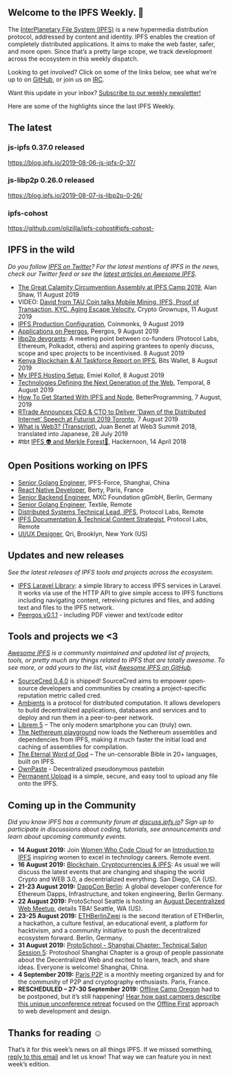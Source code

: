 ## Welcome to the IPFS Weekly. 👋

The [InterPlanetary File System (IPFS)](https://ipfs.io/) is a new hypermedia distribution protocol, addressed by content and identity. IPFS enables the creation of completely distributed applications. It aims to make the web faster, safer, and more open. Since that’s a pretty large scope, we track development across the ecosystem in this weekly dispatch.

Looking to get involved? Click on some of the links below, see what we’re up to on [GitHub](https://github.com/ipfs), or join us on [IRC](https://riot.im/app/#/room/#ipfs:matrix.org).

Want this update in your inbox? [Subscribe to our weekly newsletter!](https://tinyletter.com/ipfsnewsletter)

Here are some of the highlights since the last IPFS Weekly.

## The latest

### js-ipfs 0.37.0 released
https://blog.ipfs.io/2019-08-06-js-ipfs-0-37/

### js-libp2p 0.26.0 released
https://blog.ipfs.io/2019-08-07-js-libp2p-0-26/

### ipfs-cohost 
https://github.com/olizilla/ipfs-cohost#ipfs-cohost-


## IPFS in the wild
*Do you follow [IPFS on Twitter](https://twitter.com/IPFSbot)? For the latest mentions of IPFS in the news, check our Twitter feed or see the [latest articles on Awesome IPFS](https://awesome.ipfs.io/articles/).* 

+ [The Great Calamity Circumvention Assembly at IPFS Camp 2019](https://ipfs.io/blog/2019-08-12-great-calamity-circumvention-assembly-at-ipfs-camp/), Alan Shaw, 11 August 2019
+ VIDEO: [David from TAU Coin talks Mobile Mining, IPFS, Proof of Transaction, KYC, Aging Escape Velocity](https://www.youtube.com/watch?time_continue=4&v=8atG0zW50Uo), Crypto Grownups, 11 August 2019
+ [IPFS Production Configuration](https://medium.com/coinmonks/ipfs-production-configuration-57121f0daab2), Coinmonks, 9 August 2019
+ [Applications on Peergos](https://peergos.org/blog#applications_on_peergos_august_2019_), Peergos, 9 August 2019
+ [libp2p devgrants](https://github.com/libp2p/devgrants): A meeting point between co-funders (Protocol Labs, Ethereum, Polkadot, others) and aspiring grantees to openly discuss, scope and spec projects to be incentivised. 8 August 2019
+ [Kenya Blockchain & AI Taskforce Report on IPFS](https://medium.com/@bitsoko/kenya-blockchain-ai-taskforce-report-on-ipfs-3361eb8c8e41), Bits Wallet, 8 Augsut 2019
+ [My IPFS Hosting Setup](https://coolvibe.org/posts/my-ipfs-hosting-setup-hugo/), Emiel Kollof, 8 August 2019
+ [Technologies Defining the Next Generation of the Web](https://medium.com/temporal-cloud/technologies-defining-the-next-generation-of-the-web-a0d0f053629f), Temporal, 8 August 2019
+ [How To Get Started With IPFS and Node](https://medium.com/better-programming/how-to-get-started-with-ipfs-and-node-fa04baec6b3a), BetterProgramming, 7 August, 2019
+ [RTrade Announces CEO & CTO to Deliver ‘Dawn of the Distributed Internet’ Speech at Futurist 2019 Toronto](https://medium.com/rtrade-technologies/rtrade-announces-ceo-cto-to-deliver-dawn-of-the-distributed-internet-speech-at-futurist-2019-b39fcdc94e11), 7 August 2019
+ [What is Web3? (Transcript)](https://medium.com/@onion797jp/what-is-web3-transcript-7e867e96ddb1), Juan Benet at Web3 Summit 2018, translated into Japanese, 28 July 2019
+ #tbt [IPFS 👽 and Merkle Forest🌳](https://hackernoon.com/ipfs-and-merkle-forest-a6b7f15f3537), Hackernoon, 14 April 2018


## Open Positions working on IPFS

+ [Senior Golang Engineer](https://www.zhipin.com/job_detail/738dc685f000763e1XFy3Ny7EFI~.html?ka=search_list_6), IPFS-Force, Shanghai, China 
+ [React Native Developer](https://berty.tech/jobs/react-native-developer/), Berty, Paris, France
+ [Senior Backend Engineer](https://www.golangprojects.com/golang-go-job-dcr-Senior-Backend-Engineer-Berlin-MXC-Foundation-gGmbH.html), MXC Foundation gGmbH, Berlin, Germany
+ [Senior Golang Engineer](https://www.golangprojects.com/golang-go-job-def-Senior-Golang-Engineer-Remote-Textile.html), Textile, Remote
+ [Distributed Systems Technical Lead, IPFS](https://jobs.lever.co/protocol/9283f9b0-de64-4e1f-a221-5d02b0202198), Protocol Labs, Remote
+ [IPFS Documentation & Technical Content Strategist](https://jobs.lever.co/protocol/e7db2c84-afd7-44a4-9a27-449c751d8289), Protocol Labs, Remote
+ [UI/UX Designer](https://www.linkedin.com/jobs/view/1335924519/), Qri, Brooklyn, New York (US)


## Updates and new releases
*See the latest releases of IPFS tools and projects across the ecosystem.*

+ [IPFS Laravel Library](https://gitlab.com/andach/ipfs-laravel): a simple library to access IPFS services in Laravel. It works via use of the HTTP API to give simple access to IPFS functions including navigating content, retreiving pictures and files, and adding text and files to the IPFS network.
+ [Peergos v0.1.1](https://alpha.peergos.net/public/peergos/releases/v0.1.1) - including PDF viewer and text/code editor


## Tools and projects we <3
*[Awesome IPFS](https://awesome.ipfs.io/) is a community maintained and updated list of projects, tools, or pretty much any things related to IPFS that are totally awesome. To see more, or add yours to the list, visit [Awesome IPFS on GitHub](https://github.com/ipfs/awesome-ipfs).* 

+ [SourceCred 0.4.0](https://github.com/sourcecred/sourcecred/releases/tag/v0.4.0) is shipped! SourceCred aims to empower open-source developers and communities by creating a project-specific reputation metric called cred.
+ [Ambients](https://ambients.org/) is a protocol for distributed computation. It allows developers to build decentralized applications, databases and services and to deploy and run them in a peer-to-peer network. 
+ [Librem 5](https://puri.sm/products/librem-5/) – The only modern smartphone you can (truly) own.
+ [The Nethereum playground](http://playground.nethereum.com/) now loads the Nethereum assemblies and dependencies from IPFS,  making it much faster the initial load and caching of assemblies for compilation.
+ [The Eternal Word of God](http://eternalword.eth.link/) – The un-censorable Bible in 20+ languages, built on IPFS.
+ [OwnPaste](https://ownpaste.com/) - Decentralized pseudonymous pastebin
+ [Permanent Upload](https://permanentupload.com/) is a simple, secure, and easy tool to upload any file onto the IPFS.


## Coming up in the Community
*Did you know IPFS has a community forum at [discuss.ipfs.io](https://discuss.ipfs.io/)? Sign up to participate in discussions about coding, tutorials, see announcements and learn about upcoming community events.*

+ **14 August 2019:** Join [Women Who Code Cloud](https://www.womenwhocode.com/cloud/events) for an [Introduction to IPFS](https://zoom.us/webinar/register/WN_jnKnkxjJR3OOxf3kPa7Xfg) inspiring women to excel in technology careers. Remote event.
+ **16 August 2019:** [Blockchain, Cryptocurrencies & IPFS](https://www.meetup.com/Blockchain-Cryptocurrencies-Interplanetary-File-System/events/vldkqqyzlbfc/): As usual we will discuss the latest events that are changing and shaping the world Crypto and WEB 3.0, a decentrialized everything. San Diego, CA (US). 
+ **21-23 August 2019:** [DappCon Berlin](https://www.dappcon.io/): A global developer conference for Ethereum Dapps, Infrastructure, and token engineering, Berlin Germany.
+ **22 August 2019:** ProtoSchool Seattle is hosting an 
[August Decentralized Web Meetup](https://www.meetup.com/ProtoSchool-Seattle-Learn-to-Make-the-Decentralized-Web/events/262328555/), details TBA! Seattle, WA (US).
+ **23-25 August 2019:** [ETHBerlinZwei](https://ethberlinzwei.com/) is the second iteration of ETHBerlin, a hackathon, a culture festival, an educational event, a platform for hacktivism, and a community initiative to push the decentralized ecosystem forward. Berlin, Germany.
+ **31 August 2019:** [ProtoSchool - Shanghai Chapter: Technical Salon Session 5](https://www.meetup.com/Shanghai-Decentralized-Systems-Meetup-Group/events/263835810/): Protoshool Shanghai Chapter is a group of people passionate about the Decentralized Web and excited to learn, teach, and share ideas. Everyone is welcome! Shanghai, China.
+ **4 September 2019:** [Paris P2P](https://www.meetup.com/Paris-P2P/events/263171540/) is a monthly meeting organized by and for the community of P2P and cryptography enthusiasts. Paris, France.
+ **RESCHEDULED – 27-30 September 2019:** [Offline Camp Oregon](http://offlinefirst.org/camp) had to be postponed, but it’s still happening! [Hear how past campers describe this unique unconference retreat](https://youtu.be/FNtpPW_7H1k) focused on the [Offline First](http://offlinefirst.org/) approach to web development and design. 


## Thanks for reading ☺️

That’s it for this week’s news on all things IPFS. If we missed something, [reply to this email](mailto:newsletter@ipfs.io) and let us know! That way we can feature you in next week’s edition. 
